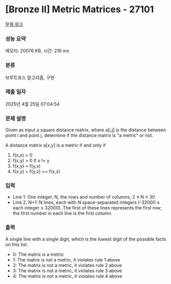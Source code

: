 # [Bronze II] Metric Matrices - 27101 

[문제 링크](https://www.acmicpc.net/problem/27101) 

### 성능 요약

메모리: 20076 KB, 시간: 216 ms

### 분류

브루트포스 알고리즘, 구현

### 제출 일자

2025년 4월 25일 07:04:54

### 문제 설명

<p>Given as input a square distance matrix, where a[i,j] is the distance between point i and point j, determine if the distance matrix is "a metric" or not.</p>

<p>A distance matrix a[x,y] is a metric if and only if</p>

<ol>
	<li>f(x,x) = 0</li>
	<li>f(x,y) > 0 if x != y</li>
	<li>f(x,y) = f(y,x)</li>
	<li>f(x,y) + f(y,z) >= f(x,z)</li>
</ol>

### 입력 

 <ul>
	<li>Line 1: One integer, N, the rows and number of columns, 2 ≤ N ≤ 30</li>
	<li>Line 2..N+1: N lines, each with N space-separated integers (-32000 ≤ each integer ≤ 32000).  The first of these lines represents the first row; the first number in each line is the first column.</li>
</ul>

### 출력 

 <p>A single line with a single digit, which is the lowest digit of the possible facts on this list:</p>

<ul>
	<li>0: The matrix is a metric</li>
	<li>1: The matrix is not a metric, it violates rule 1 above</li>
	<li>2: The matrix is not a metric, it violates rule 2 above</li>
	<li>3: The matrix is not a metric, it violates rule 3 above</li>
	<li>4: The matrix is not a metric, it violates rule 4 above</li>
</ul>

